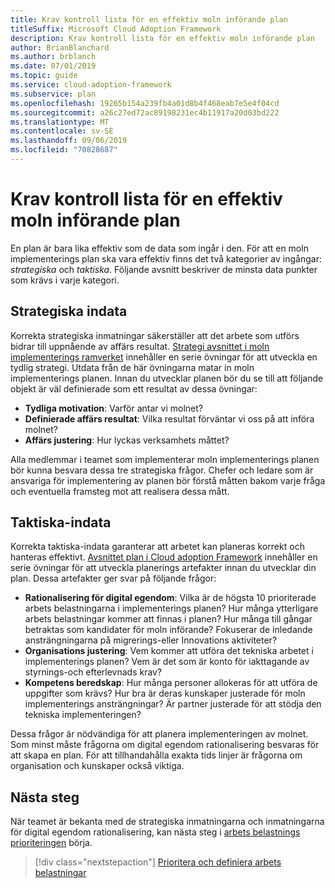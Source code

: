 ```yaml
---
title: Krav kontroll lista för en effektiv moln införande plan
titleSuffix: Microsoft Cloud Adoption Framework
description: Krav kontroll lista för en effektiv moln införande plan
author: BrianBlanchard
ms.author: brblanch
ms.date: 07/01/2019
ms.topic: guide
ms.service: cloud-adoption-framework
ms.subservice: plan
ms.openlocfilehash: 19265b154a239fb4a01d8b4f468eab7e5e4f04cd
ms.sourcegitcommit: a26c27ed72ac89198231ec4b11917a20d03bd222
ms.translationtype: MT
ms.contentlocale: sv-SE
ms.lasthandoff: 09/06/2019
ms.locfileid: "70828687"
---
```

# <a name="prerequisites-checklist-for-an-effective-cloud-adoption-plan"></a>Krav kontroll lista för en effektiv moln införande plan

En plan är bara lika effektiv som de data som ingår i den. För att en moln implementerings plan ska vara effektiv finns det två kategorier av ingångar: *strategiska* och *taktiska*. Följande avsnitt beskriver de minsta data punkter som krävs i varje kategori.

## <a name="strategic-inputs"></a>Strategiska indata

Korrekta strategiska inmatningar säkerställer att det arbete som utförs bidrar till uppnående av affärs resultat. [Strategi avsnittet i moln implementerings ramverket](../business-strategy/index.md) innehåller en serie övningar för att utveckla en tydlig strategi. Utdata från de här övningarna matar in moln implementerings planen. Innan du utvecklar planen bör du se till att följande objekt är väl definierade som ett resultat av dessa övningar:

- **Tydliga motivation**: Varför antar vi molnet?
- **Definierade affärs resultat**: Vilka resultat förväntar vi oss på att införa molnet?
- **Affärs justering**: Hur lyckas verksamhets måttet?

Alla medlemmar i teamet som implementerar moln implementerings planen bör kunna besvara dessa tre strategiska frågor. Chefer och ledare som är ansvariga för implementering av planen bör förstå måtten bakom varje fråga och eventuella framsteg mot att realisera dessa mått.

## <a name="tactical-inputs"></a>Taktiska-indata

Korrekta taktiska-indata garanterar att arbetet kan planeras korrekt och hanteras effektivt. [Avsnittet plan i Cloud adoption Framework](./index.md) innehåller en serie övningar för att utveckla planerings artefakter innan du utvecklar din plan. Dessa artefakter ger svar på följande frågor:

- **Rationalisering för digital egendom**: Vilka är de högsta 10 prioriterade arbets belastningarna i implementerings planen? Hur många ytterligare arbets belastningar kommer att finnas i planen? Hur många till gångar betraktas som kandidater för moln införande? Fokuserar de inledande ansträngningarna på migrerings-eller Innovations aktiviteter?
- **Organisations justering**: Vem kommer att utföra det tekniska arbetet i implementerings planen? Vem är det som är konto för iakttagande av styrnings-och efterlevnads krav?
- **Kompetens beredskap**: Hur många personer allokeras för att utföra de uppgifter som krävs? Hur bra är deras kunskaper justerade för moln implementerings ansträngningar? Är partner justerade för att stödja den tekniska implementeringen?

Dessa frågor är nödvändiga för att planera implementeringen av molnet. Som minst måste frågorna om digital egendom rationalisering besvaras för att skapa en plan. För att tillhandahålla exakta tids linjer är frågorna om organisation och kunskaper också viktiga.

## <a name="next-steps"></a>Nästa steg

När teamet är bekanta med de strategiska inmatningarna och inmatningarna för digital egendom rationalisering, kan nästa steg i [arbets belastnings prioriteringen](./workloads.md) börja.

> [!div class="nextstepaction"]
> [Prioritera och definiera arbets belastningar](./workloads.md)
